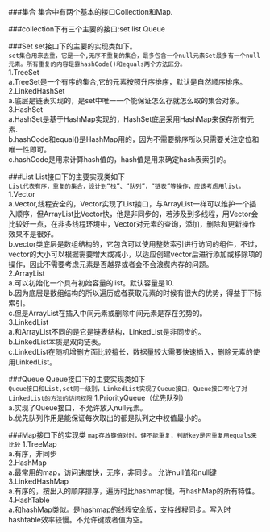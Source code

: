 ###集合
集合中有两个基本的接口Collection和Map.  </br>

###collection下有三个主要的接口:set list Queue

###Set
set接口下的主要的实现类如下。  <br/>
```set集合用来去重，它是一个,无序不重复的集合，最多包含一个null元素Set最多有一个null元素。所有重复的内容是靠hashCode()和equals两个方法区分。``` <br/>
1.TreeSet  <br/>
    a.TreeSet是一个有序的集合,它的元素按照升序排序，默认是自然顺序排序。  <br/>
2.LinkedHashSet  <br/>
    a.底层是链表实现的，是set中唯一一个能保证怎么存就怎么取的集合对象。  <br/>
3.HashSet  <br/>
    a.HashSet是基于HashMap实现的，HashSet底层采用HashMap来保存所有元素.  <br/>
    b.hashCode和equal()是HashMap用的，因为不需要排序所以只需要关注定位和唯一性即可。  <br/>
    c.hashCode是用来计算hash值的，hash值是用来确定hash表索引的。  <br/>

###List
List接口下的主要实现类如下  <br/>
```List代表有序，重复的集合，设计到“栈”、“队列”，“链表”等操作，应该考虑用list。```
1.Vector  <br/>
    a.Vector,线程安全的，Vector实现了List接口，与ArrayList一样可以维护一个插入顺序，但ArrayList比Vector快，他是非同步的，若涉及到多线程，用Vector会比较好一点，在非多线程环境中，Vector对元素的查询，添加，删除和更新操作效果不是很好。  <br/>
    b.vector类底层是数组结构的，它包含可以使用整数索引进行访问的组件，不过，vector的大小可以根据需要增大或减小，以适应创建vector后进行添加或移除项的操作，因此不需要考虑元素是否越界或者会不会浪费内存的问题。  <br/>
2.ArrayList  <br/>
    a.可以初始化一个具有初始容量的list。默认容量是10.  <br/>
    b.因为底层是数组结构的所以遍历或者获取元素的时候有很大的优势，得益于下标索引。  <br/>
    c.但是ArrayList在插入中间元素或删除中间元素是存在劣势的。  <br/>
3.LinkedList  <br/>
    a.和ArrayList不同的是它是链表结构，LinkedList是非同步的。  <br/>
    b.LinkedList本质是双向链表。  <br/>
    c.LinkedList在随机增删方面比较擅长，数据量较大需要快速插入，删除元素的使用LinkedList。  <br/>

###Queue
Queue接口下的主要实现类如下  <br/>
```Queue接口和List,set同一级别，LinkedList实现了Queue接口，Queue接口窄化了对LinkedList的方法的访问权限```
1.PriorityQueue（优先队列）  <br/>
    a.实现了Queue接口，不允许放入null元素。  <br/>
    b.优先队列作用是能保证每次取出的都是队列之中权值最小的。  <br/>
    
###Map接口下的实现类
```map存放键值对时，健不能重复，判断key是否重复用equals来比较```
1.TreeMap  <br/>
    a.有序，非同步  <br/>
2.HashMap  <br/>
    a.最常用的map，访问速度快，无序，非同步。 允许null值和null键 <br/>
3.LinkedHashMap  <br/>
    a.有序的，按出入的顺序排序，遍历时比hashmap慢，有hashMap的所有特性。  <br/>
4.HashTable  <br/>
    a.和hashMap类似。是hashmap的线程安全版，支持线程同步。写入时hashtable效率较慢。不允许键或者值为空。  <br/>
